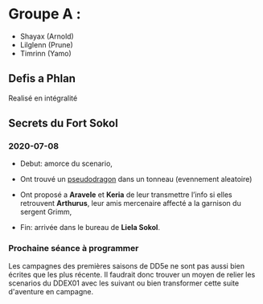 # Groupe A :

- Shayax (Arnold)
- Lilglenn (Prune)
- Timrinn (Yamo)

## Defis a Phlan
Realisé en intégralité

## Secrets du Fort Sokol
### 2020-07-08

- Debut: amorce du scenario,
- Ont trouvé un [pseudodragon](monster/pseudodragon) dans un tonneau (evennement aleatoire)

- Ont proposé a **Aravele** et **Keria** de leur transmettre l’info si elles retrouvent **Arthurus**, leur amis mercenaire affecté a la garnison du sergent Grimm,
- Fin: arrivée dans le bureau de **Liela Sokol**.

### Prochaine séance à programmer

Les campagnes des premières saisons de DD5e ne sont pas aussi bien écrites que les plus récente. Il faudrait donc trouver un moyen de relier les scenarios du DDEX01 avec les suivant ou bien transformer cette suite d'aventure en campagne.
